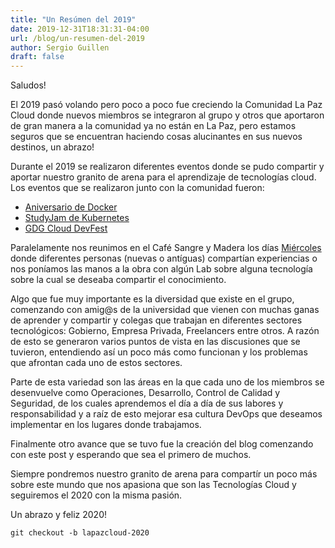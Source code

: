 ```yaml
---
title: "Un Resúmen del 2019"
date: 2019-12-31T18:31:31-04:00
url: /blog/un-resumen-del-2019
author: Sergio Guillen
draft: false
---
```


Saludos!

El 2019 pasó volando pero poco a poco fue creciendo la Comunidad La Paz Cloud donde nuevos miembros se integraron al grupo y otros que aportaron de gran manera a la comunidad ya no están en La Paz, pero estamos seguros que se encuentran haciendo cosas alucinantes en sus nuevos destinos, un abrazo!

Durante el 2019 se realizaron diferentes eventos donde se pudo compartir y aportar nuestro granito de arena para el aprendizaje de tecnologías cloud. Los eventos que se realizaron junto con la comunidad fueron:

* [Aniversario de Docker](https://www.meetup.com/Docker-La-Paz/events/259819835/)
* [StudyJam de Kubernetes](https://www.meetup.com/GDG-Cloud-La-Paz/events/262081363/)
* [GDG Cloud DevFest](https://www.meetup.com/GDG-Cloud-La-Paz/events/264012200/)

Paralelamente nos reunimos en el Café Sangre y Madera los días [Miércoles](/nosotros/) donde diferentes personas (nuevas o antíguas) compartían experiencias o nos poníamos las manos a la obra con algún Lab sobre alguna tecnología sobre la cual se deseaba compartir el conocimiento.

Algo que fue muy importante es la diversidad que existe en el grupo, comenzando con amig@s de la universidad que vienen con muchas ganas de aprender y compartir y colegas que trabajan en diferentes sectores tecnológicos: Gobierno, Empresa Privada, Freelancers entre otros. A razón de esto se generaron varios puntos de vista en las discusiones que se tuvieron, entendiendo así un poco más como funcionan y los problemas que afrontan cada uno de estos sectores.

Parte de esta variedad son las áreas en la que cada uno de los miembros se desenvuelve como Operaciones, Desarrollo, Control de Calidad y Seguridad, de los cuales aprendemos el día a día de sus labores y responsabilidad y a raíz de esto mejorar esa cultura DevOps que deseamos implementar en los lugares donde trabajamos.

Finalmente otro avance que se tuvo fue la creación del blog comenzando con este post y esperando que sea el primero de muchos.

Siempre pondremos nuestro granito de arena para compartír un poco más sobre este mundo que nos apasiona que son las Tecnologías Cloud y seguiremos el 2020 con la misma pasión.

Un abrazo y feliz 2020!

```
git checkout -b lapazcloud-2020
```
